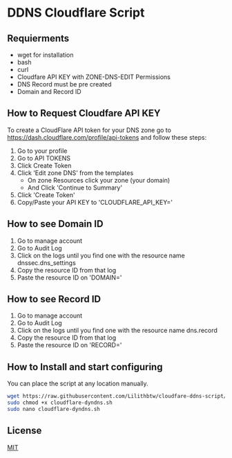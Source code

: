 # DDNS Cloudflare Script
## Requierments
* wget for installation
* bash
* curl
* Cloudfare API KEY with ZONE-DNS-EDIT Permissions
* DNS Record must be pre created
* Domain and Record ID
## How to Request Cloudfare API KEY
To create a CloudFlare API token for your DNS zone go to https://dash.cloudflare.com/profile/api-tokens and follow these steps:
1. Go to your profile
2. Go to API TOKENS
3. Click Create Token
4. Click 'Edit zone DNS' from the templates
   - On zone Resources click your zone (your domain)
   - And Click 'Continue to Summary'
5. Click 'Create Token'
6. Copy/Paste your API KEY to 'CLOUDFLARE_API_KEY='
## How to see Domain ID
1. Go to manage account
2. Go to Audit Log
3. Click on the logs until you find one with the resource name dnssec.dns_settings
4. Copy the resource ID from that log
5. Paste the resource ID on 'DOMAIN='
## How to see Record ID
1. Go to manage account
2. Go to Audit Log
3. Click on the logs until you find one with the resource name dns.record 
4. Copy the resource ID from that log
5. Paste the resource ID on 'RECORD='
## How to Install and start configuring
You can place the script at any location manually.
```bash
wget https://raw.githubusercontent.com/Lilithbtw/cloudfare-ddns-script/main/cloudflare-dyndns.sh
sudo chmod +x cloudflare-dyndns.sh
sudo nano cloudflare-dyndns.sh
```
## License
[MIT](https://choosealicense.com/licenses/mit/)

